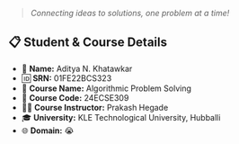 > *Connecting ideas to solutions, one problem at a time!*

## 📋 Student & Course Details

- 👤 **Name:** Aditya N. Khatawkar  
- 🆔 **SRN:** 01FE22BCS323  
- 📖 **Course Name:** Algorithmic Problem Solving  
- 🔢 **Course Code:** 24ECSE309  
- 👩‍🏫 **Course Instructor:** Prakash Hegade
- 🎓 **University:** KLE Technological University, Hubballi
- 🌐 **Domain:** 😭
